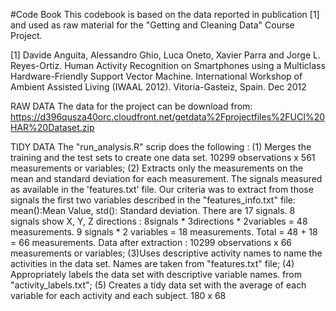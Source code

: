 #Code Book
This codebook is based on the data reported in publication [1] and used as raw material for the "Getting and Cleaning Data" 
Course Project. 

[1] Davide Anguita, Alessandro Ghio, Luca Oneto, Xavier Parra and Jorge L. Reyes-Ortiz. Human Activity Recognition on Smartphones
using a Multiclass Hardware-Friendly Support Vector Machine. International Workshop of Ambient Assisted Living (IWAAL 2012).
Vitoria-Gasteiz, Spain. Dec 2012

RAW DATA
The data for the project can be download from: 
https://d396qusza40orc.cloudfront.net/getdata%2Fprojectfiles%2FUCI%20HAR%20Dataset.zip 

TIDY DATA
The "run_analysis.R" scrip does the following : (1) Merges the training and the test sets to create one data set. 10299 observations x 561 measurements or variables; (2) Extracts only the measurements on the mean and standard deviation for each measurement. The signals measured as available in the 'features.txt' file. Our criteria was to extract from those signals the first two variables described in the "features_info.txt" file:   mean():Mean Value,   std(): Standard deviation.
There are 17 signals. 8 signals show X, Y, Z directions : 8signals * 3directions * 2variables = 48 measurements.   9 signals * 2 variables = 18 measurements. Total = 48 + 18 = 66 measurements. Data after extraction : 10299 observations x 66 measurements or variables; (3)Uses descriptive activity names to name the activities in the data set. Names are taken from "features.txt" file; (4) Appropriately labels the data set with descriptive variable names. from "activity_labels.txt"; (5) Creates a tidy data set with the average of each variable for each activity and each subject. 180 x 68
